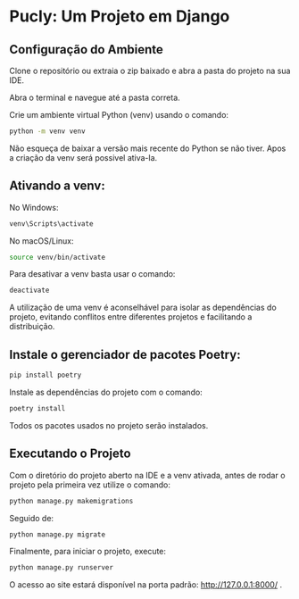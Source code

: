 # Pucly: Um Projeto em Django

## Configuração do Ambiente
Clone o repositório ou extraia o zip baixado e abra a pasta do projeto na sua IDE.

Abra o terminal e navegue até a pasta correta.

Crie um ambiente virtual Python (venv) usando o comando:
```bash
python -m venv venv
```

Não esqueça de baixar a versão mais recente do Python se não tiver. Apos a criação da venv será possivel ativa-la.

## Ativando a venv:

No Windows:
```bash
venv\Scripts\activate
```
No macOS/Linux:
```bash
source venv/bin/activate
```
Para desativar a venv basta usar o comando:
```bash
deactivate
```

A utilização de uma venv é aconselhável para isolar as dependências do projeto, evitando conflitos entre diferentes projetos e facilitando a distribuição.

## Instale o gerenciador de pacotes Poetry:

```bash
pip install poetry
```
Instale as dependências do projeto com o comando:

```bash
poetry install
```
Todos os pacotes usados no projeto serão instalados.

## Executando o Projeto
Com o diretório do projeto aberto na IDE e a venv ativada, antes de rodar o projeto pela primeira vez utilize o comando:

```bash
python manage.py makemigrations
```
Seguido de:

```bash
python manage.py migrate
```
Finalmente, para iniciar o projeto, execute:

```bash
python manage.py runserver
```

O acesso ao site estará disponível na porta padrão: http://127.0.0.1:8000/ .

